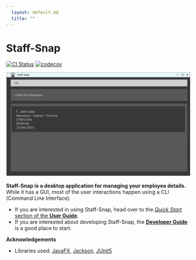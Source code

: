 ```yaml
---
  layout: default.md
  title: ""
---
```


# Staff-Snap

[![CI Status](https://github.com/AY2324S1-CS2103T-W08-1/tp/actions/workflows/gradle.yml/badge.svg)](https://github.com/AY2324S1-CS2103T-W08-1/tp/actions)
[![codecov](https://codecov.io/gh/AY2324S1-CS2103T-W08-1/tp/graph/badge.svg?token=7PPPGQNQFE)](https://codecov.io/gh/AY2324S1-CS2103T-W08-1/tp)

![Ui](images/readme/Ui.png)

**Staff-Snap is a desktop application for managing your employee details.** While it has a GUI, most of the user interactions happen using a CLI (Command Line Interface).

* If you are interested in using Staff-Snap, head over to the [_Quick Start_ section of the **User Guide**](UserGuide.html#quick-start).
* If you are interested about developing Staff-Snap, the [**Developer Guide**](DeveloperGuide.html) is a good place to start.


**Acknowledgements**

* Libraries used: [JavaFX](https://openjfx.io/), [Jackson](https://github.com/FasterXML/jackson), [JUnit5](https://github.com/junit-team/junit5)
